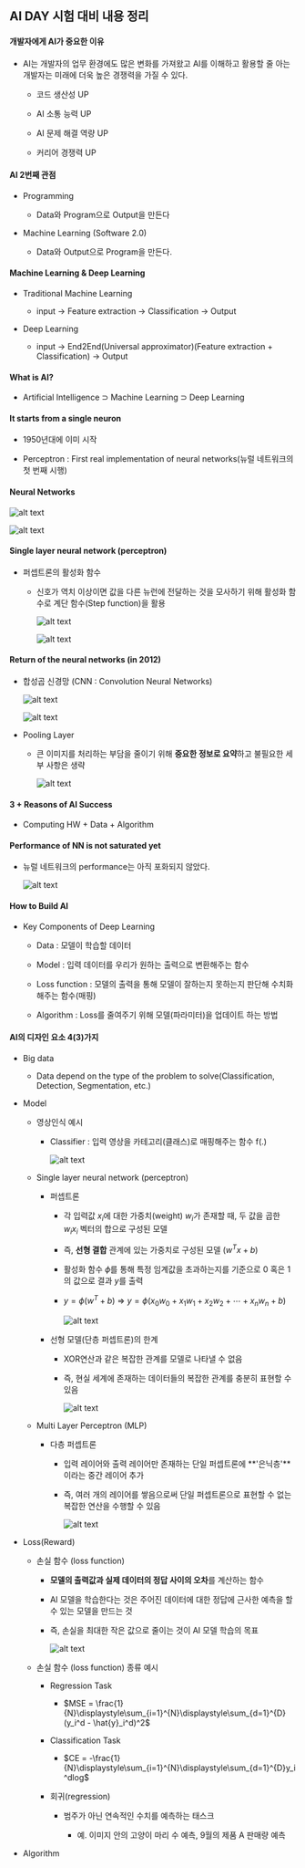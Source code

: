 ## AI DAY 시험 대비 내용 정리

#### 개발자에게 AI가 중요한 이유

- AI는 개발자의 업무 환경에도 많은 변화를 가져왔고 AI를 이해하고 활용할 줄 아는 개발자는 미래에 더욱 높은 경쟁력을 가질 수 있다.

  - 코드 생산성 UP

  - AI 소통 능력 UP

  - AI 문제 해결 역량 UP

  - 커리어 경쟁력 UP


#### AI 2번째 관점

- Programming

  - Data와 Program으로 Output을 만든다

- Machine Learning (Software 2.0)

  - Data와 Output으로 Program을 만든다.


#### Machine Learning & Deep Learning

- Traditional Machine Learning

  - input → Feature extraction → Classification → Output

- Deep Learning

  - input → End2End(Universal approximator)(Feature extraction + Classification) → Output


#### What is AI?

- Artificial Intelligence ⊃ Machine Learning ⊃ Deep Learning


#### It starts from a single neuron

- 1950년대에 이미 시작

- Perceptron : First real implementation of neural networks(뉴럴 네트워크의 첫 번째 시행)


#### Neural Networks

  ![alt text](./images/image_00.png)

  ![alt text](./images/image_01.png)


#### Single layer neural network (perceptron)

- 퍼셉트론의 활성화 함수

  - 신호가 역치 이상이면 값을 다른 뉴런에 전달하는 것을 모사하기 위해 활성화 함수로 계단 함수(Step function)을 활용

    ![alt text](./images/image_02.png)

    ![alt text](./images/image_03.png)


#### Return of the neural networks (in 2012)

- 합성곱 신경망 (CNN : Convolution Neural Networks)

  ![alt text](./images/image_04.png)

  ![alt text](./images/image_05.png)


- Pooling Layer

  - 큰 이미지를 처리하는 부담을 줄이기 위해 **중요한 정보로 요약**하고 불필요한 세부 사항은 생략

    ![alt text](./images/image_06.png)


#### 3 + Reasons of AI Success

- Computing HW + Data + Algorithm


#### Performance of NN is not saturated yet

- 뉴럴 네트워크의 performance는 아직 포화되지 않았다.

  ![alt text](./images/image_07.png)


#### How to Build AI

- Key Components of Deep Learning

  - Data : 모델이 학습할 데이터

  - Model : 입력 데이터를 우리가 원하는 출력으로 변환해주는 함수

  - Loss function : 모델의 출력을 통해 모델이 잘하는지 못하는지 판단해 수치화해주는 함수(매핑)

  - Algorithm : Loss를 줄여주기 위해 모델(파라미터)을 업데이트 하는 방법


#### AI의 디자인 요소 4(3)가지

- Big data

  - Data depend on the type of the problem to solve(Classification, Detection, Segmentation, etc.)

- Model

  - 영상인식 예시

    - Classifier : 입력 영상을 카테고리(클래스)로 매핑해주는 함수 f(.)

      ![alt text](./images/image_08.png)

  - Single layer neural network (perceptron)

    - 퍼셉트론

      - 각 입력값 $x_i$에 대한 가중치(weight) $w_i$가 존재할 때, 두 값을 곱한 $w_ix_i$ 벡터의 합으로 구성된 모델

      - 즉, **선형 결합** 관계에 있는 가중치로 구성된 모델 ($w^Tx + b$)

      - 활성화 함수 $\phi$를 통해 특정 임계값을 초과하는지를 기준으로 0 혹은 1의 값으로 결과 $y$를 출력

      - $y = \phi(w^T + b)$ ⇒ $y = \phi(x_0w_0 + x_1w_1 + x_2w_2 + \cdots + x_nw_n + b)$

        ![alt text](./images/image_09.png)

    - 선형 모델(단층 퍼셉트론)의 한계

      - XOR연산과 같은 복잡한 관계를 모델로 나타낼 수 없음

      - 즉, 현실 세계에 존재하는 데이터들의 복잡한 관계를 충분히 표현할 수 있음

        ![alt text](./images/image_10.png)

  - Multi Layer Perceptron (MLP)

    - 다층 퍼셉트론

      - 입력 레이어와 출력 레이어만 존재하는 단일 퍼셉트론에 **'은닉층'**이라는 중간 레이어 추가

      - 즉, 여러 개의 레이어를 쌓음으로써 단일 퍼셉트론으로 표현할 수 없는 복잡한 연산을 수행할 수 있음

        ![alt text](./images/image_11.png)
      

- Loss(Reward)

  - 손실 함수 (loss function)

    - **모델의 출력값과 실제 데이터의 정답 사이의 오차**를 계산하는 함수

    - AI 모델을 학습한다는 것은 주어진 데이터에 대한 정답에 근사한 예측을 할 수 있는 모델을 만드는 것

    - 즉, 손실을 최대한 작은 값으로 줄이는 것이 AI 모델 학습의 목표

      ![alt text](./images/image_12.png)

  - 손실 함수 (loss function) 종류 예시

    - Regression Task

      - $MSE = \frac{1}{N}\displaystyle\sum_{i=1}^{N}\displaystyle\sum_{d=1}^{D}(y_i^d - \hat{y}_i^d)^2$

    - Classification Task

      - $CE = -\frac{1}{N}\displaystyle\sum_{i=1}^{N}\displaystyle\sum_{d=1}^{D}y_i^dlog$

    - 회귀(regression)

      - 범주가 아닌 연속적인 수치를 예측하는 태스크

        - 예. 이미지 안의 고양이 마리 수 예측, 9월의 제품 A 판매량 예측

- Algorithm